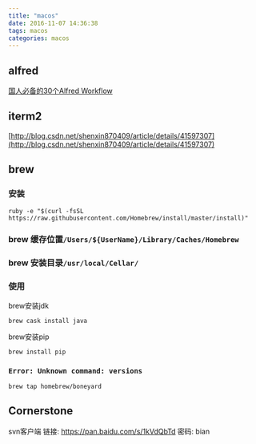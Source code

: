 ```yaml
---
title: "macos"
date: 2016-11-07 14:36:38
tags: macos
categories: macos
---
```


## alfred

[国人必备的30个Alfred Workflow](http://www.waerfa.com/alfred-workflow)

## iterm2

[http://blog.csdn.net/shenxin870409/article/details/41597307](http://blog.csdn.net/shenxin870409/article/details/41597307)

## brew

### 安装

```
ruby -e "$(curl -fsSL https://raw.githubusercontent.com/Homebrew/install/master/install)"
```

### brew 缓存位置`/Users/${UserName}/Library/Caches/Homebrew`
### brew 安装目录`/usr/local/Cellar/`

### 使用

brew安装jdk

```
brew cask install java
```

brew安装pip

```
brew install pip
```

### `Error: Unknown command: versions`

```
brew tap homebrew/boneyard
```

## Cornerstone
svn客户端
链接: https://pan.baidu.com/s/1kVdQbTd 密码: bian
